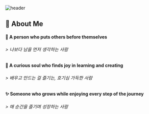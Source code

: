 <div>
<!--Header-->  

  ![header](https://capsule-render.vercel.app/api?type=Wave&color=BFE7BD&height=250&section=header&text=Jiyeong%20's%20GitHub%20&fontColor=f9f9f9)

<div>
  <!--Body-->
  
  ## 👀 About Me
  #### :thought_balloon: A person who puts others before themselves <br/>
  ###### > *나보다 남을 먼저 생각하는 사람*
  #### :balloon: A curious soul who finds joy in learning and creating <br/>
  ###### > *배우고 만드는 걸 즐기는, 호기심 가득한 사람*
  #### :sparkles: Someone who grows while enjoying every step of the journey <br/>
  ###### > *매 순간을 즐기며 성장하는 사람*

